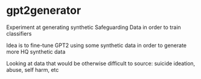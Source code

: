 # gpt2generator

Experiment at generating synthetic Safeguarding Data in order to train classifiers

Idea is to fine-tune GPT2 using some synthetic data in order to generate more HQ synthetic data

Looking at data that would be otherwise difficult to source: suicide ideation, abuse, self harm, etc
